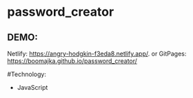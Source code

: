 # password_creator

## DEMO:
Netlify: https://angry-hodgkin-f3eda8.netlify.app/. or
GitPages: https://boomajka.github.io/password_creator/

#Technology:
- JavaScript
